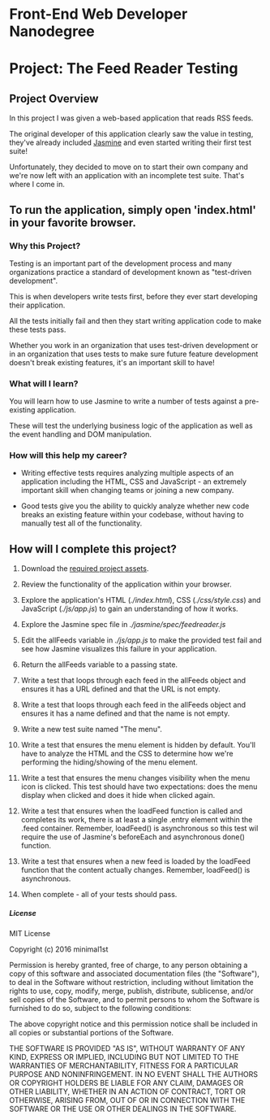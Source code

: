 # Front-End Web Developer Nanodegree

# Project: The Feed Reader Testing 

## Project Overview

In this project I was given a web-based application that reads RSS feeds. 

The original developer of this application clearly saw the value in testing, they've already included [Jasmine](http://jasmine.github.io/) and even started writing their first test suite! 

Unfortunately, they decided to move on to start their own company and we're now left with an application with an incomplete test suite. That's where I come in.

## To run the application, simply open 'index.html' in your favorite browser.

### Why this Project?

Testing is an important part of the development process and many organizations practice a standard of development known as "test-driven development". 

This is when developers write tests first, before they ever start developing their application. 

All the tests initially fail and then they start writing application code to make these tests pass.

Whether you work in an organization that uses test-driven development or in an organization that uses tests to make sure future feature development doesn't break existing features, it's an important skill to have!

### What will I learn?

You will learn how to use Jasmine to write a number of tests against a pre-existing application. 

These will test the underlying business logic of the application as well as the event handling and DOM manipulation.

### How will this help my career?

* Writing effective tests requires analyzing multiple aspects of an application including the HTML, CSS and JavaScript - an extremely important skill when changing teams or joining a new company.

* Good tests give you the ability to quickly analyze whether new code breaks an existing feature within your codebase, without having to manually test all of the functionality.

## How will I complete this project?

1. Download the [required project assets](http://github.com/udacity/frontend-nanodegree-feedreader).

2. Review the functionality of the application within your browser.

3. Explore the application's HTML (*./index.html*), CSS (*./css/style.css*) and JavaScript (*./js/app.js*) to gain an understanding of how it works.

4. Explore the Jasmine spec file in *./jasmine/spec/feedreader.js*

5. Edit the allFeeds variable in *./js/app.js* to make the provided test fail and see how Jasmine visualizes this failure in your application.

6. Return the allFeeds variable to a passing state.

7. Write a test that loops through each feed in the allFeeds object and ensures it has a URL defined and that the URL is not empty.

8. Write a test that loops through each feed in the allFeeds object and ensures it has a name defined and that the name is not empty.

9. Write a new test suite named "The menu".

10. Write a test that ensures the menu element is hidden by default. You'll have to analyze the HTML and the CSS to determine how we're performing the hiding/showing of the menu element.

11. Write a test that ensures the menu changes visibility when the menu icon is clicked. This test should have two expectations: does the menu display when clicked and does it hide when clicked again.

12. Write a test that ensures when the loadFeed function is called and completes its work, there is at least a single .entry element within the .feed container. Remember, loadFeed() is asynchronous so this test wil require the use of Jasmine's beforeEach and asynchronous done() function.

13. Write a test that ensures when a new feed is loaded by the loadFeed function that the content actually changes. Remember, loadFeed() is asynchronous.

14. When complete - all of your tests should pass.

##### License

MIT License

Copyright (c) 2016 minimal1st

Permission is hereby granted, free of charge, to any person obtaining a copy of this software and associated documentation files (the "Software"), to deal in the 	Software without restriction, including without limitation the rights to use, copy, modify, merge, publish, distribute, sublicense, and/or sell copies of the Software, and to permit persons to whom the Software is furnished to do so, subject to the following conditions:

The above copyright notice and this permission notice shall be included in all copies or substantial portions of the Software.

THE SOFTWARE IS PROVIDED "AS IS", WITHOUT WARRANTY OF ANY KIND, EXPRESS OR IMPLIED, INCLUDING BUT NOT LIMITED TO THE WARRANTIES OF MERCHANTABILITY, FITNESS FOR A PARTICULAR PURPOSE AND NONINFRINGEMENT. IN NO EVENT SHALL THE AUTHORS OR COPYRIGHT HOLDERS BE LIABLE FOR ANY CLAIM, DAMAGES OR OTHER LIABILITY, WHETHER IN AN ACTION OF CONTRACT, TORT OR OTHERWISE, ARISING FROM, OUT OF OR IN CONNECTION WITH THE SOFTWARE OR THE USE OR OTHER DEALINGS IN THE SOFTWARE.
